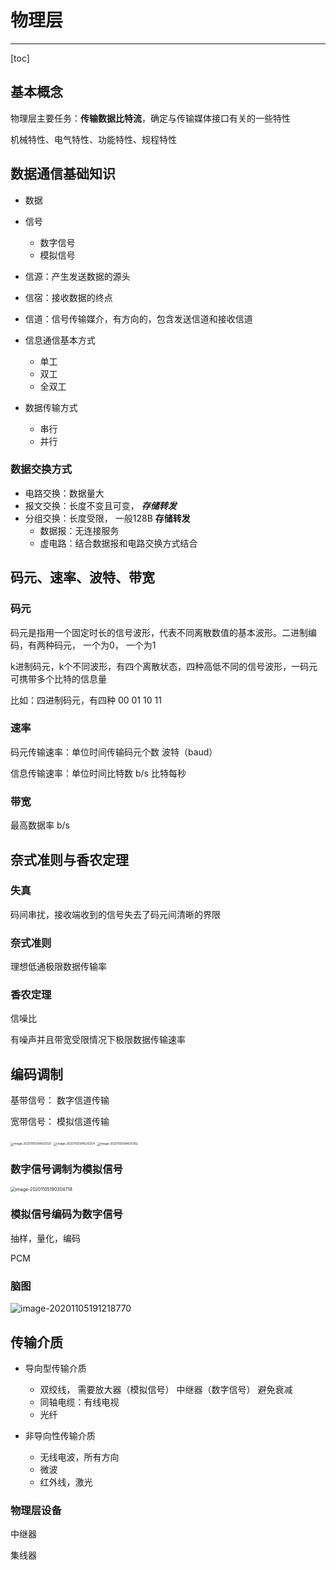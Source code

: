 # 物理层

---

[toc]

## 基本概念

物理层主要任务：**传输数据比特流**，确定与传输媒体接口有关的一些特性

机械特性、电气特性、功能特性、规程特性



## 数据通信基础知识

- 数据

- 信号
  - 数字信号
  - 模拟信号
- 信源：产生发送数据的源头
- 信宿：接收数据的终点
- 信道：信号传输媒介，有方向的，包含发送信道和接收信道

- 信息通信基本方式
  - 单工
  - 双工
  - 全双工
- 数据传输方式
  - 串行
  - 并行

### 数据交换方式

- 电路交换：数据量大
- 报文交换：长度不变且可变， ***存储转发***
- 分组交换：长度受限， 一般128B **存储转发**
  - 数据报：无连接服务
  - 虚电路：结合数据报和电路交换方式结合

## 码元、速率、波特、带宽

### 码元

码元是指用一个固定时长的信号波形，代表不同离散数值的基本波形。二进制编码，有两种码元， 一个为0， 一个为1 

k进制码元，k个不同波形，有四个离散状态，四种高低不同的信号波形，一码元可携带多个比特的信息量

比如：四进制码元，有四种 00 01 10 11

### 速率

码元传输速率：单位时间传输码元个数     波特（baud）

信息传输速率：单位时间比特数      b/s   比特每秒

### 带宽

最高数据率   b/s 



## 奈式准则与香农定理

### 失真

码间串扰，接收端收到的信号失去了码元间清晰的界限

### 奈式准则

理想低通极限数据传输率

### 香农定理

信噪比

有噪声并且带宽受限情况下极限数据传输速率

## 编码调制

基带信号：  数字信道传输

宽带信号：  模拟信道传输

 <img src="D:\MyStudyFile\Study_C_PLUS_PLUS\C-PLUS-PLUS-Road\NetWork\物理层.assets\image-20201105184502120.png" alt="image-20201105184502120" style="zoom:33%;" />

 <img src="D:\MyStudyFile\Study_C_PLUS_PLUS\C-PLUS-PLUS-Road\NetWork\物理层.assets\image-20201105184520254.png" alt="image-20201105184520254" style="zoom:33%;" />

 <img src="D:\MyStudyFile\Study_C_PLUS_PLUS\C-PLUS-PLUS-Road\NetWork\物理层.assets\image-20201105184551362.png" alt="image-20201105184551362" style="zoom:33%;" />

### 数字信号调制为模拟信号

<img src="D:\MyStudyFile\Study_C_PLUS_PLUS\C-PLUS-PLUS-Road\NetWork\物理层.assets\image-20201105190304718.png" alt="image-20201105190304718" style="zoom:50%;" />



### 模拟信号编码为数字信号

抽样，量化，编码

PCM

### 脑图

![image-20201105191218770](D:\MyStudyFile\Study_C_PLUS_PLUS\C-PLUS-PLUS-Road\NetWork\物理层.assets\image-20201105191218770.png)

## 传输介质

- 导向型传输介质
  - 双绞线， 需要放大器（模拟信号）  中继器（数字信号）  避免衰减
  - 同轴电缆：有线电视 
  - 光纤

- 非导向性传输介质
  - 无线电波，所有方向
  - 微波
  - 红外线，激光

### 物理层设备

中继器

集线器



